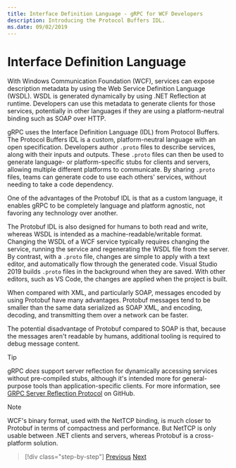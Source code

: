 ```yaml
---
title: Interface Definition Language - gRPC for WCF Developers
description: Introducing the Protocol Buffers IDL.
ms.date: 09/02/2019
---
```


# Interface Definition Language

With Windows Communication Foundation (WCF), services can expose description metadata by using the Web Service Definition Language (WSDL). WSDL is generated dynamically by using .NET Reflection at runtime. Developers can use this metadata to generate clients for those services, potentially in other languages if they are using a platform-neutral binding such as SOAP over HTTP.

gRPC uses the Interface Definition Language (IDL) from Protocol Buffers. The Protocol Buffers IDL is a custom, platform-neutral language with an open specification. Developers author `.proto` files to describe services, along with their inputs and outputs. These `.proto` files can then be used to generate language- or platform-specific stubs for clients and servers, allowing multiple different platforms to communicate. By sharing `.proto` files, teams can generate code to use each others' services, without needing to take a code dependency.

One of the advantages of the Protobuf IDL is that as a custom language, it enables gRPC to be completely language and platform agnostic, not favoring any technology over another.

The Protobuf IDL is also designed for humans to both read and write, whereas WSDL is intended as a machine-readable/writable format. Changing the WSDL of a WCF service typically requires changing the service, running the service and regenerating the WSDL file from the server. By contrast, with a `.proto` file, changes are simple to apply with a text editor, and automatically flow through the generated code. Visual Studio 2019 builds `.proto` files in the background when they are saved. With other editors, such as VS Code, the changes are applied when the project is built.

When compared with XML, and particularly SOAP, messages encoded by using Protobuf have many advantages. Protobuf messages tend to be smaller than the same data serialized as SOAP XML, and encoding, decoding, and transmitting them over a network can be faster.

The potential disadvantage of Protobuf compared to SOAP is that, because the messages aren't readable by humans, additional tooling is required to debug message content.

> [!TIP]
> gRPC *does* support server reflection for dynamically accessing services without pre-compiled stubs, although it's intended more for general-purpose tools than application-specific clients. For more information, see [GRPC Server Reflection Protocol](https://github.com/grpc/grpc/blob/master/doc/server-reflection.md) on GitHub.

> [!NOTE]
> WCF's binary format, used with the NetTCP binding, is much closer to Protobuf in terms of compactness and performance. But NetTCP is only usable between .NET clients and servers, whereas Protobuf is a cross-platform solution.

>[!div class="step-by-step"]
>[Previous](approach.md)
>[Next](network-protocols.md)
